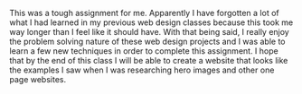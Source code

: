 This was a tough assignment for me. Apparently I have forgotten a lot of what I had learned in my previous web design classes because this took me way longer than I feel like it should have. With that being said, I really enjoy the problem solving nature of these web design projects and I was able to learn a few new techniques in order to complete this assignment. I hope that by the end of this class I will be able to create a website that looks like the examples I saw when I was researching hero images and other one page websites. 
